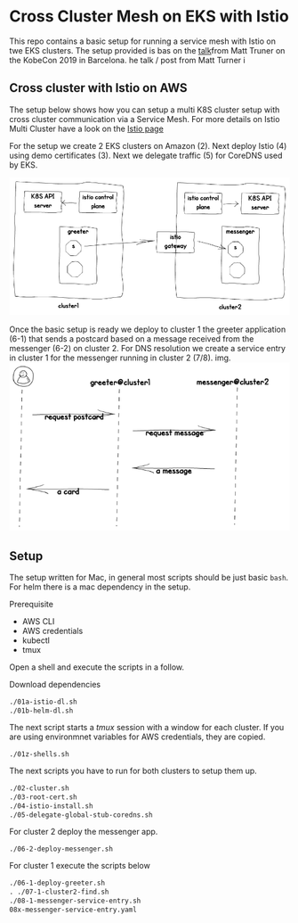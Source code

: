 # Cross Cluster Mesh on EKS with Istio

This repo contains a basic setup for running a service mesh with Istio on twe EKS clusters. The setup provided is bas on the [talk](https://mt165.co.uk/speech/cross-cluster-calls-istio-1-1-kubecon-eu-19/])from Matt Truner on the KobeCon 2019 in Barcelona.
he talk / post from Matt Turner i

## Cross cluster with Istio on AWS

The setup below shows how you can setup a multi K8S cluster setup with cross cluster communication via a Service Mesh. For more details on Istio Multi Cluster have a look on the [Istio page](https://istio.io/docs/concepts/multicluster-deployments/)

For the setup we create 2 EKS clusters on Amazon (2). Next deploy Istio (4) using demo certificates (3). Next we delegate traffic (5) for CoreDNS used by EKS. 

![cluster](./docs/clusters.png)

Once the basic setup is ready we deploy to cluster 1 the greeter application (6-1) that sends a postcard based on a message received from the messenger (6-2) on cluster 2. For DNS resolution we create a service entry in cluster 1 for the messenger running in cluster 2 (7/8). 
img.
![app](./docs/postcard.png)


## Setup
The setup written for Mac, in general most scripts should be just basic `bash`. For helm there is a mac dependency in the setup.

Prerequisite
- AWS CLI
- AWS credentials
- kubectl
- tmux

Open a shell and execute the scripts in a follow.


Download dependencies
```
./01a-istio-dl.sh
./01b-helm-dl.sh
```
The next script starts a *tmux* session with a window for each cluster. If you are using environmnet variables for AWS credentials, they are copied. 
```
./01z-shells.sh
```
The next scripts you have to run for both clusters to setup them up.
```
./02-cluster.sh
./03-root-cert.sh
./04-istio-install.sh
./05-delegate-global-stub-coredns.sh
```
For cluster 2 deploy the messenger app.
```
./06-2-deploy-messenger.sh
```
For cluster 1 execute the scripts below
```
./06-1-deploy-greeter.sh
. ./07-1-cluster2-find.sh
./08-1-messenger-service-entry.sh
08x-messenger-service-entry.yaml
```
